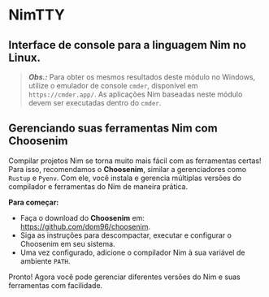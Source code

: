 # NimTTY
## Interface de console para a linguagem Nim no Linux.

>***Obs.:*** Para obter os mesmos resultados deste módulo no Windows, utilize o emulador de console `cmder`, disponível em `https://cmder.app/`. As aplicações Nim baseadas neste módulo devem ser executadas dentro do `cmder`.

## Gerenciando suas ferramentas Nim com Choosenim

Compilar projetos Nim se torna muito mais fácil com as ferramentas certas! Para isso, recomendamos o **Choosenim**, similar a gerenciadores como `Rustup` e `Pyenv`. Com ele, você instala e gerencia múltiplas versões do compilador e ferramentas do Nim de maneira prática.

**Para começar:**

- Faça o download do **Choosenim** em: https://github.com/dom96/choosenim.
- Siga as instruções para descompactar, executar e configurar o Choosenim em seu sistema.
- Uma vez configurado, adicione o compilador Nim à sua variável de ambiente `PATH`.

Pronto! Agora você pode gerenciar diferentes versões do Nim e suas ferramentas com facilidade.
